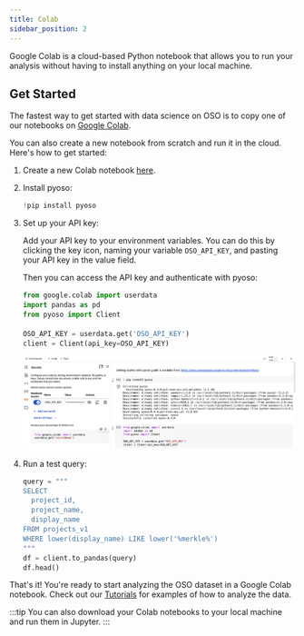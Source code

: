 ```yaml
---
title: Colab
sidebar_position: 2
---
```


Google Colab is a cloud-based Python notebook that allows you to run your analysis without having to install anything on your local machine.

## Get Started

The fastest way to get started with data science on OSO is to copy one of our notebooks on [Google Colab](https://drive.google.com/drive/folders/1mzqrSToxPaWhsoGOR-UVldIsaX1gqP0F?usp=drive_link).

You can also create a new notebook from scratch and run it in the cloud. Here's how to get started:

1. Create a new Colab notebook [here](https://colab.research.google.com/#create=true).

2. Install pyoso:

   ```python
   !pip install pyoso
   ```

3. Set up your API key:

   Add your API key to your environment variables. You can do this by clicking the key icon, naming your variable `OSO_API_KEY`, and pasting your API key in the value field.

   Then you can access the API key and authenticate with pyoso:

   ```python
   from google.colab import userdata
   import pandas as pd
   from pyoso import Client

   OSO_API_KEY = userdata.get('OSO_API_KEY')
   client = Client(api_key=OSO_API_KEY)
   ```

   ![colab](./colab-secret.png)

4. Run a test query:

   ```python
   query = """
   SELECT
     project_id,
     project_name,
     display_name
   FROM projects_v1
   WHERE lower(display_name) LIKE lower('%merkle%')
   """
   df = client.to_pandas(query)
   df.head()
   ```

That's it! You're ready to start analyzing the OSO dataset in a Google Colab notebook. Check out our [Tutorials](../../tutorials) for examples of how to analyze the data.

:::tip
You can also download your Colab notebooks to your local machine and run them in Jupyter.
:::
